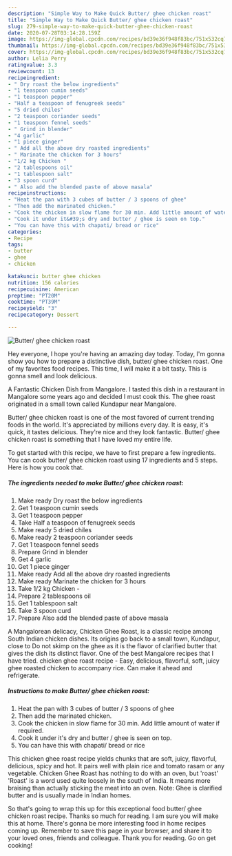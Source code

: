 ```yaml
---
description: "Simple Way to Make Quick Butter/ ghee chicken roast"
title: "Simple Way to Make Quick Butter/ ghee chicken roast"
slug: 279-simple-way-to-make-quick-butter-ghee-chicken-roast
date: 2020-07-28T03:14:28.159Z
image: https://img-global.cpcdn.com/recipes/bd39e36f948f83bc/751x532cq70/butter-ghee-chicken-roast-recipe-main-photo.jpg
thumbnail: https://img-global.cpcdn.com/recipes/bd39e36f948f83bc/751x532cq70/butter-ghee-chicken-roast-recipe-main-photo.jpg
cover: https://img-global.cpcdn.com/recipes/bd39e36f948f83bc/751x532cq70/butter-ghee-chicken-roast-recipe-main-photo.jpg
author: Lelia Perry
ratingvalue: 3.3
reviewcount: 13
recipeingredient:
- " Dry roast the below ingredients"
- "1 teaspoon cumin seeds"
- "1 teaspoon pepper"
- "Half a teaspoon of fenugreek seeds"
- "5 dried chiles"
- "2 teaspoon coriander seeds"
- "1 teaspoon fennel seeds"
- " Grind in blender"
- "4 garlic"
- "1 piece ginger"
- " Add all the above dry roasted ingredients"
- " Marinate the chicken for 3 hours"
- "1/2 kg Chicken "
- "2 tablespoons oil"
- "1 tablespoon salt"
- "3 spoon curd"
- " Also add the blended paste of above masala"
recipeinstructions:
- "Heat the pan with 3 cubes of butter / 3 spoons of ghee"
- "Then add the marinated chicken."
- "Cook the chicken in slow flame for 30 min. Add little amount of water if required."
- "Cook it under it&#39;s dry and butter / ghee is seen on top."
- "You can have this with chapati/ bread or rice"
categories:
- Recipe
tags:
- butter
- ghee
- chicken

katakunci: butter ghee chicken 
nutrition: 156 calories
recipecuisine: American
preptime: "PT20M"
cooktime: "PT39M"
recipeyield: "3"
recipecategory: Dessert

---
```



![Butter/ ghee chicken roast](https://img-global.cpcdn.com/recipes/bd39e36f948f83bc/751x532cq70/butter-ghee-chicken-roast-recipe-main-photo.jpg)

Hey everyone, I hope you're having an amazing day today. Today, I'm gonna show you how to prepare a distinctive dish, butter/ ghee chicken roast. One of my favorites food recipes. This time, I will make it a bit tasty. This is gonna smell and look delicious.

A Fantastic Chicken Dish from Mangalore. I tasted this dish in a restaurant in Mangalore some years ago and decided I must cook this. The ghee roast originated in a small town called Kundapur near Mangalore.

Butter/ ghee chicken roast is one of the most favored of current trending foods in the world. It's appreciated by millions every day. It is easy, it's quick, it tastes delicious. They're nice and they look fantastic. Butter/ ghee chicken roast is something that I have loved my entire life.


To get started with this recipe, we have to first prepare a few ingredients. You can cook butter/ ghee chicken roast using 17 ingredients and 5 steps. Here is how you cook that.

<!--inarticleads1-->

##### The ingredients needed to make Butter/ ghee chicken roast:

1. Make ready  Dry roast the below ingredients
1. Get 1 teaspoon cumin seeds
1. Get 1 teaspoon pepper
1. Take Half a teaspoon of fenugreek seeds
1. Make ready 5 dried chiles
1. Make ready 2 teaspoon coriander seeds
1. Get 1 teaspoon fennel seeds
1. Prepare  Grind in blender
1. Get 4 garlic
1. Get 1 piece ginger
1. Make ready  Add all the above dry roasted ingredients
1. Make ready  Marinate the chicken for 3 hours
1. Take 1/2 kg Chicken -
1. Prepare 2 tablespoons oil
1. Get 1 tablespoon salt
1. Take 3 spoon curd
1. Prepare  Also add the blended paste of above masala


A Mangalorean delicacy, Chicken Ghee Roast, is a classic recipe among South Indian chicken dishes. Its origins go back to a small town, Kundapur, close to Do not skimp on the ghee as it is the flavor of clarified butter that gives the dish its distinct flavor. One of the best Mangalore recipes that I have tried. chicken ghee roast recipe - Easy, delicious, flavorful, soft, juicy ghee roasted chicken to accompany rice. Can make it ahead and refrigerate. 

<!--inarticleads2-->

##### Instructions to make Butter/ ghee chicken roast:

1. Heat the pan with 3 cubes of butter / 3 spoons of ghee
1. Then add the marinated chicken.
1. Cook the chicken in slow flame for 30 min. Add little amount of water if required.
1. Cook it under it&#39;s dry and butter / ghee is seen on top.
1. You can have this with chapati/ bread or rice


This chicken ghee roast recipe yields chunks that are soft, juicy, flavorful, delicious, spicy and hot. It pairs well with plain rice and tomato rasam or any vegetable. Chicken Ghee Roast has nothing to do with an oven, but &#39;roast&#39; &#39;Roast&#39; is a word used quite loosely in the south of India. It means more braising than actually sticking the meat into an oven. Note: Ghee is clarified butter and is usually made in Indian homes. 

So that's going to wrap this up for this exceptional food butter/ ghee chicken roast recipe. Thanks so much for reading. I am sure you will make this at home. There's gonna be more interesting food in home recipes coming up. Remember to save this page in your browser, and share it to your loved ones, friends and colleague. Thank you for reading. Go on get cooking!
